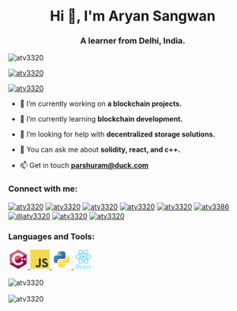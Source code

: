 <h1 align="center">Hi 👋, I'm Aryan Sangwan</h1>
<h3 align="center">A learner from Delhi, India.</h3>

<p align="left"> <img src="https://komarev.com/ghpvc/?username=atv3320&label=Profile%20views&color=0e75b6&style=flat" alt="atv3320" /> </p>

<p align="left"> <a href="https://github.com/ryo-ma/github-profile-trophy"><img src="https://github-profile-trophy.vercel.app/?username=atv3320" alt="atv3320" /></a> </p>

<p align="left"> <a href="https://twitter.com/atv3320" target="blank"><img src="https://img.shields.io/twitter/follow/atv3320?logo=twitter&style=for-the-badge" alt="atv3320" /></a> </p>

- 🔭 I’m currently working on **a blockchain projects.**

- 🌱 I’m currently learning **blockchain development.**

- 🤝 I’m looking for help with **decentralized storage solutions.**

- 💬 You can ask me about **solidity, react, and c++.**

- 📫 Get in touch **parshuram@duck.com**

<h3 align="left">Connect with me:</h3>
<p align="left">
<a href="https://codepen.io/atv3320" target="blank"><img align="center" src="https://raw.githubusercontent.com/rahuldkjain/github-profile-readme-generator/master/src/images/icons/Social/codepen.svg" alt="atv3320" height="30" width="40" /></a>
<a href="https://twitter.com/atv3320" target="blank"><img align="center" src="https://raw.githubusercontent.com/rahuldkjain/github-profile-readme-generator/master/src/images/icons/Social/twitter.svg" alt="atv3320" height="30" width="40" /></a>
<a href="https://linkedin.com/in/atv3320" target="blank"><img align="center" src="https://raw.githubusercontent.com/rahuldkjain/github-profile-readme-generator/master/src/images/icons/Social/linked-in-alt.svg" alt="atv3320" height="30" width="40" /></a>
<a href="https://stackoverflow.com/users/atv3320" target="blank"><img align="center" src="https://raw.githubusercontent.com/rahuldkjain/github-profile-readme-generator/master/src/images/icons/Social/stack-overflow.svg" alt="atv3320" height="30" width="40" /></a>
<a href="https://fb.com/atv3320" target="blank"><img align="center" src="https://raw.githubusercontent.com/rahuldkjain/github-profile-readme-generator/master/src/images/icons/Social/facebook.svg" alt="atv3320" height="30" width="40" /></a>
<a href="https://instagram.com/atv3386" target="blank"><img align="center" src="https://raw.githubusercontent.com/rahuldkjain/github-profile-readme-generator/master/src/images/icons/Social/instagram.svg" alt="atv3386" height="30" width="40" /></a>
<a href="https://medium.com/@atv3320" target="blank"><img align="center" src="https://raw.githubusercontent.com/rahuldkjain/github-profile-readme-generator/master/src/images/icons/Social/medium.svg" alt="@atv3320" height="30" width="40" /></a>
<a href="https://www.youtube.com/c/atv3320" target="blank"><img align="center" src="https://raw.githubusercontent.com/rahuldkjain/github-profile-readme-generator/master/src/images/icons/Social/youtube.svg" alt="atv3320" height="30" width="40" /></a>
<a href="https://www.codechef.com/users/atv3320" target="blank"><img align="center" src="https://cdn.jsdelivr.net/npm/simple-icons@3.1.0/icons/codechef.svg" alt="atv3320" height="30" width="40" /></a>
</p>

<h3 align="left">Languages and Tools:</h3>
<p align="left"> <a href="https://www.w3schools.com/cpp/" target="_blank"> <img src="https://raw.githubusercontent.com/devicons/devicon/master/icons/cplusplus/cplusplus-original.svg" alt="cplusplus" width="40" height="40"/> </a> <a href="https://developer.mozilla.org/en-US/docs/Web/JavaScript" target="_blank"> <img src="https://raw.githubusercontent.com/devicons/devicon/master/icons/javascript/javascript-original.svg" alt="javascript" width="40" height="40"/> </a> <a href="https://www.python.org" target="_blank"> <img src="https://raw.githubusercontent.com/devicons/devicon/master/icons/python/python-original.svg" alt="python" width="40" height="40"/> </a> <a href="https://reactjs.org/" target="_blank"> <img src="https://raw.githubusercontent.com/devicons/devicon/master/icons/react/react-original-wordmark.svg" alt="react" width="40" height="40"/> </a> </p>

<p><img align="center" src="https://github-readme-stats.vercel.app/api/top-langs?username=atv3320&show_icons=true&locale=en&layout=compact" alt="atv3320" /></p>

<p><img align="center" src="https://github-readme-streak-stats.herokuapp.com/?user=atv3320&" alt="atv3320" /></p>
